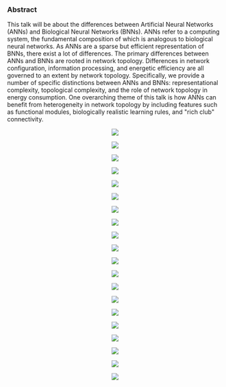 ### Abstract

This talk will be about the differences between Artificial Neural Networks (ANNs) and Biological Neural Networks (BNNs). ANNs refer to a computing system, the fundamental composition of which is analogous to biological neural networks. As ANNs are a sparse but efficient representation of BNNs, there exist a lot of differences. The primary differences between ANNs and BNNs are rooted in network topology. Differences in network configuration, information processing, and energetic efficiency are all governed to an extent by network topology. Specifically, we provide a number of specific distinctions between ANNs and BNNs: representational complexity, topological complexity, and the role of network topology in energy consumption. One overarching theme of this talk is how ANNs can benefit from heterogeneity in network topology by including features such as functional modules, biologically realistic learning rules, and "rich club" connectivity.

<p align="center">
  <img src="https://github.com/devoworm/Proposals-Public-Lectures/blob/master/BNN-ANN%20Evaluation/Slide1.png"><BR>
</p>
<p align="center">
  <img src="https://github.com/devoworm/Proposals-Public-Lectures/blob/master/BNN-ANN%20Evaluation/Slide2.png"><BR>
</p>
<p align="center">
  <img src="https://github.com/devoworm/Proposals-Public-Lectures/blob/master/BNN-ANN%20Evaluation/Slide3.png"><BR>
</p>
<p align="center">
  <img src="https://github.com/devoworm/Proposals-Public-Lectures/blob/master/BNN-ANN%20Evaluation/Slide4.png"><BR>
</p>
<p align="center">
  <img src="https://github.com/devoworm/Proposals-Public-Lectures/blob/master/BNN-ANN%20Evaluation/Slide5.png"><BR>
</p>
<p align="center">
  <img src="https://github.com/devoworm/Proposals-Public-Lectures/blob/master/BNN-ANN%20Evaluation/Slide6.png"><BR>
</p>
<p align="center">
  <img src="https://github.com/devoworm/Proposals-Public-Lectures/blob/master/BNN-ANN%20Evaluation/Slide7.png"><BR>
</p>
<p align="center">
  <img src="https://github.com/devoworm/Proposals-Public-Lectures/blob/master/BNN-ANN%20Evaluation/Slide8.png"><BR>
</p>
<p align="center">
  <img src="https://github.com/devoworm/Proposals-Public-Lectures/blob/master/BNN-ANN%20Evaluation/Slide9.png"><BR>
</p>
<p align="center">
  <img src="https://github.com/devoworm/Proposals-Public-Lectures/blob/master/BNN-ANN%20Evaluation/Slide10.png"><BR>
</p>
<p align="center">
  <img src="https://github.com/devoworm/Proposals-Public-Lectures/blob/master/BNN-ANN%20Evaluation/Slide11.png"><BR>
</p>
<p align="center">
  <img src="https://github.com/devoworm/Proposals-Public-Lectures/blob/master/BNN-ANN%20Evaluation/Slide12.png"><BR>
</p>
<p align="center">
  <img src="https://github.com/devoworm/Proposals-Public-Lectures/blob/master/BNN-ANN%20Evaluation/Slide13.png"><BR>
</p>
<p align="center">
  <img src="https://github.com/devoworm/Proposals-Public-Lectures/blob/master/BNN-ANN%20Evaluation/Slide14.png"><BR>
</p>
<p align="center">
  <img src="https://github.com/devoworm/Proposals-Public-Lectures/blob/master/BNN-ANN%20Evaluation/Slide15.png"><BR>
</p>
<p align="center">
  <img src="https://github.com/devoworm/Proposals-Public-Lectures/blob/master/BNN-ANN%20Evaluation/Slide16.png"><BR>
</p>
<p align="center">
  <img src="https://github.com/devoworm/Proposals-Public-Lectures/blob/master/BNN-ANN%20Evaluation/Slide17.png"><BR>
</p>
<p align="center">
  <img src="https://github.com/devoworm/Proposals-Public-Lectures/blob/master/BNN-ANN%20Evaluation/Slide18.png"><BR>
</p>
<p align="center">
  <img src="https://github.com/devoworm/Proposals-Public-Lectures/blob/master/BNN-ANN%20Evaluation/Slide19.png"><BR>
</p>
<p align="center">
  <img src="https://github.com/devoworm/Proposals-Public-Lectures/blob/master/BNN-ANN%20Evaluation/Slide20.png"><BR>
</p>

